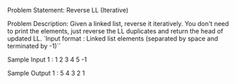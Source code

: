 Problem Statement: Reverse LL (Iterative) 

Problem Description:
Given a linked list, reverse it iteratively.
You don't need to print the elements, just reverse the LL duplicates and return the head of updated LL.
`Input format : Linked list elements (separated by space and terminated by -1)``

Sample Input 1 :
1 2 3 4 5 -1

Sample Output 1 :
5 4 3 2 1
